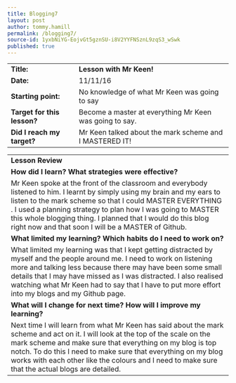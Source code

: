 ```yaml
---
title: Blogging7
layout: post
author: tommy.hamill
permalink: /blogging7/
source-id: 1yxbNiYG-EojvGt5gznSU-i8V2YYFNSznL9zqS3_wSwk
published: true
---
```

<table>
  <tr>
  <td><strong>Title:</strong></td>
    <td><strong>Lesson with Mr Keen!</strong></td>
  </tr>
  <tr>
    <td><strong>Date:</strong></td>
    <td>11/11/16</td>
  </tr>
  <tr>
    <td><strong>Starting point:</strong></td>
    <td>No knowledge of what Mr Keen was going to say</td>
  </tr>
  <tr>
    <td><strong>Target for this lesson?</strong></td>
    <td>Become a master at everything Mr Keen was going to say.</td>
  </tr>
  <tr>
    <td><strong>Did I reach my target? </strong>
</td>
    <td>Mr Keen talked about the mark scheme and I MASTERED IT!</td>
  </tr>
</table>


<table>
  <tr>
    <td><strong>Lesson Review</strong></td>
  </tr>
  <tr>
    <td><strong>How did I learn? What strategies were effective?</strong> </td>
  </tr>
  <tr>
    <td>Mr Keen spoke at the front of the classroom and everybody listened to him. I learnt by simply using my brain and my ears to listen to the mark scheme so that I could MASTER EVERYTHING . I used a planning strategy to plan how I was going to MASTER this whole blogging thing. I planned that I would do this blog right now and that soon I will be a MASTER of Github.</td>
  </tr>
  <tr>
    <td><strong>What limited my learning? Which habits do I need to work on?</strong> </td>
  </tr>
  <tr>
    <td>What limited my learning was that I kept getting distracted by myself and the people around me. I need to work on listening more and talking less because there may have been some small details that I may have missed as I was distracted.  I also realised watching what Mr Keen had to say that I have to put more effort into my blogs and my Github page.</td>
  </tr>
  <tr>
    <td><strong>What will I change for next time? How will I improve my learning?</strong></td>
  </tr>
  <tr>
    <td>Next time I will learn from what Mr Keen has said about the mark scheme and act on it. I will look at the top of the scale on the mark scheme and make sure that everything on my blog is top notch. To do this I need to make sure that everything on my blog works with each other like the colours and I need to make sure that the actual blogs are detailed.</td>
  </tr>
</table>


